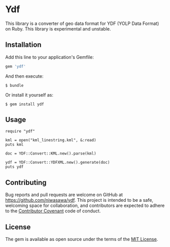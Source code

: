 # Ydf

This library is a converter of geo data format for YDF (YOLP Data Format) on Ruby. This library is experimental and unstable.

## Installation

Add this line to your application's Gemfile:

```ruby
gem 'ydf'
```

And then execute:

    $ bundle

Or install it yourself as:

    $ gem install ydf

## Usage

```
require "ydf"

kml = open("kml_linestring.kml", &:read)
puts kml

doc = YDF::Convert::KML.new().parse(kml)

ydf = YDF::Convert::YDFXML.new().generate(doc)
puts ydf
```

## Contributing

Bug reports and pull requests are welcome on GitHub at https://github.com/niwasawa/ydf. This project is intended to be a safe, welcoming space for collaboration, and contributors are expected to adhere to the [Contributor Covenant](http://contributor-covenant.org) code of conduct.


## License

The gem is available as open source under the terms of the [MIT License](http://opensource.org/licenses/MIT).

